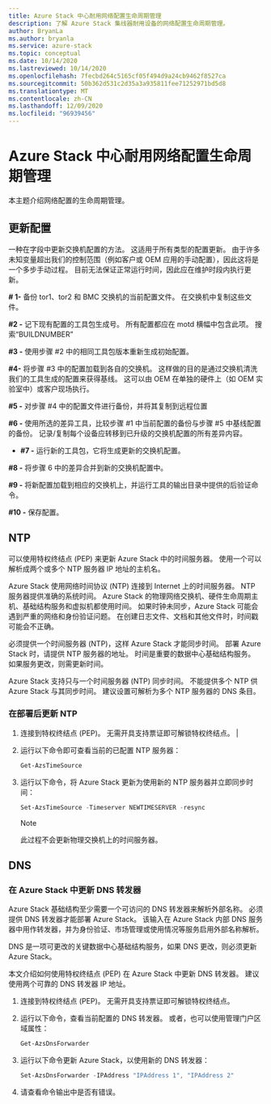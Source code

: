 ```yaml
---
title: Azure Stack 中心耐用网络配置生命周期管理
description: 了解 Azure Stack 集线器耐用设备的网络配置生命周期管理。
author: BryanLa
ms.author: bryanla
ms.service: azure-stack
ms.topic: conceptual
ms.date: 10/14/2020
ms.lastreviewed: 10/14/2020
ms.openlocfilehash: 7fecbd264c5165cf05f494d9a24cb9462f8527ca
ms.sourcegitcommit: 50b362d531c2d35a3a935811fee71252971bd5d8
ms.translationtype: MT
ms.contentlocale: zh-CN
ms.lasthandoff: 12/09/2020
ms.locfileid: "96939456"
---
```

# <a name="azure-stack-hub-ruggedized-network-configuration-lifecycle-management"></a>Azure Stack 中心耐用网络配置生命周期管理

本主题介绍网络配置的生命周期管理。

## <a name="update-configuration"></a>更新配置


一种在字段中更新交换机配置的方法。 这适用于所有类型的配置更新。 由于许多未知变量超出我们的控制范围（例如客户或 OEM 应用的手动配置），因此这将是一个多步手动过程。 目前无法保证正常运行时间，因此应在维护时段内执行更新。

**\# 1-** 备份 tor1、tor2 和 BMC 交换机的当前配置文件。 在交换机中复制这些文件。

**\#2 -** 记下现有配置的工具包生成号。
所有配置都应在 motd 横幅中包含此项。 搜索“BUILDNUMBER”

**\#3 -** 使用步骤 \#2 中的相同工具包版本重新生成初始配置。

**\#4-** 将步骤 \#3 中的配置加载到各自的交换机。
这样做的目的是通过交换机清洗我们的工具生成的配置来获得基线。 这可以由 OEM 在单独的硬件上（如 OEM 实验室中）或客户现场执行。

**\#5 -** 对步骤 \#4 中的配置文件进行备份，并将其复制到远程位置

**\#6 -** 使用所选的差异工具，比较步骤 \#1 中当前配置的备份与步骤 \#5 中基线配置的备份。 记录/复制每个设备应转移到已升级的交换机配置的所有差异内容。

- **\#7 -** 运行新的工具包，它将生成更新的交换机配置。

**\#8 -** 将步骤 6 中的差异合并到新的交换机配置中。

**\#9 -** 将新配置加载到相应的交换机上，并运行工具的输出目录中提供的后验证命令。

**\#10 -** 保存配置。

## <a name="ntp"></a>NTP

可以使用特权终结点 (PEP) 来更新 Azure Stack 中的时间服务器。 使用一个可以解析成两个或多个 NTP 服务器 IP 地址的主机名。

Azure Stack 使用网络时间协议 (NTP) 连接到 Internet 上的时间服务器。 NTP 服务器提供准确的系统时间。 Azure Stack 的物理网络交换机、硬件生命周期主机、基础结构服务和虚拟机都使用时间。 如果时钟未同步，Azure Stack 可能会遇到严重的网络和身份验证问题。 在创建日志文件、文档和其他文件时，时间戳可能会不正确。

必须提供一个时间服务器 (NTP)，这样 Azure Stack 才能同步时间。
部署 Azure Stack 时，请提供 NTP 服务器的地址。 时间是重要的数据中心基础结构服务。 如果服务更改，则需更新时间。

Azure Stack 支持只与一个时间服务器 (NTP) 同步时间。 不能提供多个 NTP 供 Azure Stack 与其同步时间。 建议设置可解析为多个 NTP 服务器的 DNS 条目。 

### <a name="update-ntp-post-deployment"></a>在部署后更新 NTP

1.  连接到特权终结点 (PEP)。 无需开具支持票证即可解锁特权终结点。 |

2.  运行以下命令即可查看当前的已配置 NTP 服务器：

    ```powershell
    Get-AzsTimeSource
    ```

3.  运行以下命令，将 Azure Stack 更新为使用新的 NTP 服务器并立即同步时间：

    ```powershell
    Set-AzsTimeSource -Timeserver NEWTIMESERVER -resync
    ```

    >[!NOTE] 
    > 此过程不会更新物理交换机上的时间服务器。 

## <a name="dns"></a>DNS

### <a name="update-the-dns-forwarder-in-azure-stack"></a>在 Azure Stack 中更新 DNS 转发器

Azure Stack 基础结构至少需要一个可访问的 DNS 转发器来解析外部名称。 必须提供 DNS 转发器才能部署 Azure Stack。 该输入在 Azure Stack 内部 DNS 服务器中用作转发器，并为身份验证、市场管理或使用情况等服务启用外部名称解析。

DNS 是一项可更改的关键数据中心基础结构服务，如果 DNS 更改，则必须更新 Azure Stack。

本文介绍如何使用特权终结点 (PEP) 在 Azure Stack 中更新 DNS 转发器。 建议使用两个可靠的 DNS 转发器 IP 地址。

1.  连接到特权终结点 (PEP)。 无需开具支持票证即可解锁特权终结点。 

2.  运行以下命令，查看当前配置的 DNS 转发器。 或者，也可以使用管理门户区域属性：

    ```powershell
    Get-AzsDnsForwarder
    ```

3.  运行以下命令更新 Azure Stack，以使用新的 DNS 转发器：

    ```powershell
    Set-AzsDnsForwarder -IPAddress "IPAddress 1", "IPAddress 2" 
    ```

4.  请查看命令输出中是否有错误。